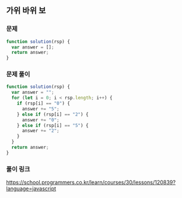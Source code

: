 ## 가위 바위 보

### 문제

```javascript
function solution(rsp) {
  var answer = [];
  return answer;
}
```

### 문제 풀이

```javascript
function solution(rsp) {
  var answer = "";
  for (let i = 0; i < rsp.length; i++) {
    if (rsp[i] == "0") {
      answer += "5";
    } else if (rsp[i] == "2") {
      answer += "0";
    } else if (rsp[i] == "5") {
      answer += "2";
    }
  }
  return answer;
}
```

### 풀이 링크

https://school.programmers.co.kr/learn/courses/30/lessons/120839?language=javascript
